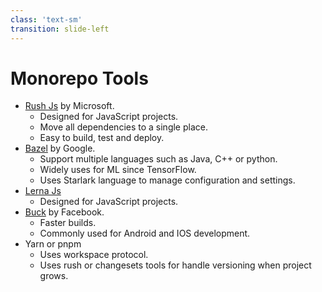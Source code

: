 ```yaml
---
class: 'text-sm'
transition: slide-left
---
```


# Monorepo Tools
- [Rush Js](https://rushjs.io/) by Microsoft.
  - Designed for JavaScript projects.
  - Move all dependencies to a single place.
  - Easy to build, test and deploy.
- [Bazel](https://bazel.build/) by Google.
  - Support multiple languages such as Java, C++ or python.
  - Widely uses for ML since TensorFlow.
  - Uses Starlark language to manage configuration and settings.
- [Lerna Js](https://lerna.js.org/)
  - Designed for JavaScript projects.
- [Buck](https://buck.build/) by Facebook.
  - Faster builds.
  - Commonly used for Android and IOS development.
- Yarn or pnpm
  - Uses workspace protocol.
  - Uses rush or changesets tools for handle versioning when project grows.
